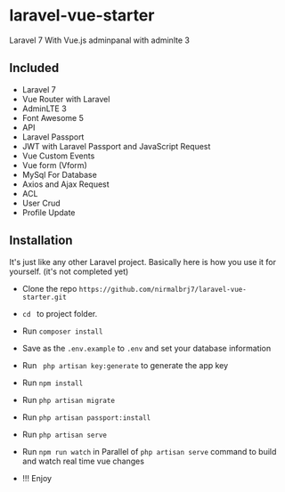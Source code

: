 # laravel-vue-starter
Laravel 7 With Vue.js adminpanal with adminlte 3
##  Included 

* Laravel 7
* Vue Router with Laravel
* AdminLTE 3
* Font Awesome 5
* API
* Laravel Passport
* JWT with Laravel Passport and JavaScript Request
* Vue Custom Events
* Vue form (Vform)
* MySql For Database
* Axios and Ajax Request
* ACL 
* User Crud
* Profile Update


## Installation

It's just like any other Laravel project. Basically here is how you use it for yourself. (it's not completed yet) 

* Clone the repo ` https://github.com/nirmalbrj7/laravel-vue-starter.git `
* `cd ` to project folder. 
* Run ` composer install `
* Save as the `.env.example` to `.env` and set your database information 
* Run ` php artisan key:generate` to generate the app key
* Run ` npm install ` 
* Run ` php artisan migrate ` 
* Run ` php artisan passport:install ` 
* Run ` php artisan serve ` 
* Run ` npm run watch `  in Parallel of ` php artisan serve `  command to build and watch real time vue changes

*  !!! Enjoy


